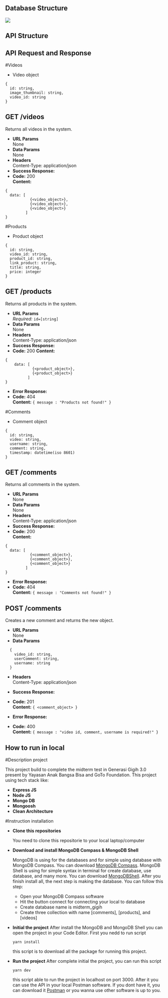 ## Database Structure

<img src="https://github.com/yahoogm/Midterm-Project-Gigih/assets/100346233/6122f49a-91e7-46b9-9cb5-3210878956d0"/>

## API Structure

## API Request and Response

#Videos

- Video object

```
{
  id: string,
  image_thumbnail: string,
  video_id: string
}
```

## **GET /videos**

Returns all videos in the system.

- **URL Params**  
  None
- **Data Params**  
  None
- **Headers**  
  Content-Type: application/json
- **Success Response:**
- **Code:** 200  
  **Content:**

```
{
  data: [
           {<video_object>},
           {<video_object>},
           {<video_object>}
         ]
}
```

#Products

- Product object

```
{
  id: string,
  video_id: string,
  product_id: string,
  link_product: string,
  title: string,
  price: integer
}
```

## **GET /products**

Returns all products in the system.

- **URL Params**  
  _Required:_ `id=[string]`
- **Data Params**  
  None
- **Headers**  
  Content-Type: application/json
- **Success Response:**
- **Code:** 200
  **Content:**

```
{
    data: [
            {<product_object>},
            {<product_object>}
          ]
}
```

- **Error Response:**
- **Code:** 404  
  **Content:** `{ message : "Products not found!" }`

#Comments

- Comment object

```
{
  id: string,
  video: string,
  username: string,
  comment: string,
  timestamp: datetime(iso 8601)
}
```

## **GET /comments**

Returns all comments in the system.

- **URL Params**  
  None
- **Data Params**  
  None
- **Headers**  
  Content-Type: application/json
- **Success Response:**
- **Code:** 200  
  **Content:**

```
{
  data: [
           {<comment_object>},
           {<comment_object>},
           {<comment_object>}
         ]
}
```

- **Error Response:**
- **Code:** 404  
  **Content:** `{ message : "Comments not found!" }`

## **POST /comments**

Creates a new comment and returns the new object.

- **URL Params**  
  None
- **Data Params**

```
  {
  	video_id: string,
  	userComment: string,
  	username: string
  }
```

- **Headers**  
  Content-Type: application/json
- **Success Response:**
- **Code:** 201  
  **Content:** `{ <comment_object> }`

- **Error Response:**
- **Code:** 400  
  **Content:** `{ message : "video id, comment, username is required!" }`

## How to run in local

#Description project

This project build to complete the midterm test in Generasi Gigih 3.0 present by Yayasan Anak Bangsa Bisa and GoTo Foundation. This project using tech stack like:

- **Express JS**
- **Node JS**
- **Mongo DB**
- **Mongoosh**
- **Clean Architecture**

#Instruction installation

- **Clone this repositories**

  You need to clone this repositorie to your local laptop/computer

- **Download and install MongoDB Compass & MongoDB Shell**

  MongoDB is using for the databases and for simple using database with MongoDB Compass. You can download [MongoDB Compass](https://www.mongodb.com/try/download/compass). MongoDB Shell is using for simple syntax in terminal for create database, use database, and many more. You can download [MongoDBShell](https://www.mongodb.com/try/download/shell). After you finish install all, the next step is making the database. You can follow this step:

  - Open your MongoDB Compass software
  - Hit the button connect for connecting your local to database
  - Create database name is midterm_gigih
  - Create three collection with name [comments], [products], and [videos]

- **Initial the project**
  After install the MongoDB and MongoDB Shell you can open the project in your Code Editor. First you nedd to run script

  ```
  yarn install
  ```

  this script is to download all the package for running this project.

- **Run the project**
  After complete initial the project, you can run this script
  ```
  yarn dev
  ```
  this script able to run the project in localhost on port 3000. After it you can use the API in your local Postman software. If you dont have it, you can download it [Postman](https://www.postman.com/downloads/) or you wanna use other software is up to you.
